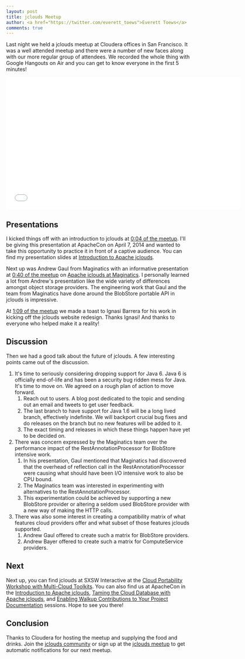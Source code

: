 ```yaml
---
layout: post
title: jclouds Meetup
author: <a href="https://twitter.com/everett_toews">Everett Toews</a>
comments: true
---
```


Last night we held a jclouds meetup at Cloudera offices in San Francisco. It was a well attended meetup and there were a number of new faces along with our more regular group of attendees. We recorded the whole thing with Google Hangouts on Air and you can get to know everyone in the first 5 minutes!

<iframe width="640" height="360" src="//www.youtube.com/embed/8nuON0zGVJI?rel=0" frameborder="0" allowfullscreen></iframe>

## Presentations

I kicked things off with an introduction to jclouds at [0:04 of the meetup](http://www.youtube.com/watch?v=8nuON0zGVJI&t=3m50s). I'll be giving this presentation at ApacheCon on April 7, 2014 and wanted to take this opportunity to practice it in front of a captive audience. You can find my presentation slides at [Introduction to Apache jclouds](http://www.slideshare.net/phymata/introduction-to-apache-jclouds).

Next up was Andrew Gaul from Maginatics with an informative presentation at [0:40 of the meetup](http://www.youtube.com/watch?v=8nuON0zGVJI&t=40m00s) on [Apache jclouds at Maginatics](http://www.slideshare.net/Maginatics/apache-jclouds-atmaginatics). I personally learned a lot from Andrew's presentation like the wide variety of differences amongst object storage providers. The engineering work that Gaul and the team from Maginatics have done around the BlobStore portable API in jclouds is impressive.

At [1:09 of the meetup](http://www.youtube.com/watch?v=8nuON0zGVJI&t=69m0s) we made a toast to Ignasi Barrera for his work in kicking off the jclouds website redesign. Thanks Ignasi! And thanks to everyone who helped make it a reality!

## Discussion

Then we had a good talk about the future of jclouds. A few interesting points came out of the discussion.

1. It's time to seriously considering dropping support for Java 6. Java 6 is officially end-of-life and has been a security bug ridden mess for Java. It's time to move on. We agreed on a rough plan of action to move forward.
    1. Reach out to users. A blog post dedicated to the topic and sending out an email and tweets to get user feedback.
    1. The last branch to have support for Java 1.6 will be a long lived branch, effectively indefinite. We will backport crucial bug fixes and do releases on the branch but no new features will be added to it.
    1. The exact timing and releases in which these things happen have yet to be decided on.
1. There was concern expressed by the Maginatics team over the performance impact of the RestAnnotationProcessor for BlobStore intensive work.
    1. In his presentation, Gaul mentioned that Maginatics had discovered that the overhead of reflection call in the RestAnnotationProcessor were causing what should have been I/O intensive work to also be CPU bound.
    1. The Maginatics team was interested in experimenting with alternatives to the RestAnnotationProcessor.
    1. This experimentation could be achieved by supporting a new BlobStore provider or altering a seldom used BlobStore provider with a new way of making the HTTP calls.
1. There was also some interest in creating a compatibility matrix of what features cloud providers offer and what subset of those features jclouds supported.
    1. Andrew Gaul offered to create such a matrix for BlobStore providers.
    1. Andrew Bayer offered to create such a matrix for ComputeService providers.

## Next

Next up, you can find jclouds at SXSW Interactive at the [Cloud Portability Workshop with Multi-Cloud Toolkits](https://sup.sxsw.com/schedule/IAP17712). You can also find us at ApacheCon in the [Introduction to Apache jclouds](http://apacheconnorthamerica2014.sched.org/event/50669b4904135c2ee7c755b923120ab3), [Taming the Cloud Database with Apache jclouds](http://apacheconnorthamerica2014.sched.org/event/7a27f693d6c64f946568eb3ee4fd6354), and [Enabling Walkup Contributions to Your Project Documentation](http://apacheconnorthamerica2014.sched.org/event/8032b496d174c581fbf8f43dd3526e1e) sessions. Hope to see you there!

## Conclusion

Thanks to Cloudera for hosting the meetup and supplying the food and drinks. Join the [jclouds community](/community/) or sign up at the [jclouds meetup](http://www.meetup.com/jclouds/) to get automatic notifications for our next meetup.
